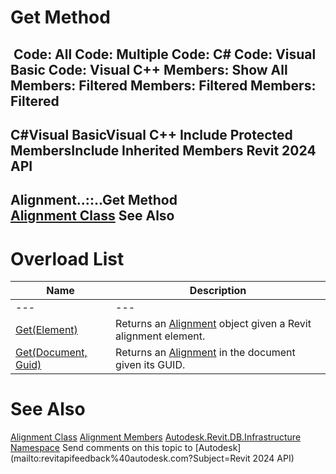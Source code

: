 # Get Method

﻿
 Code: All Code: Multiple Code: C# Code: Visual Basic Code: Visual C++  Members: Show All Members: Filtered Members: Filtered Members: Filtered   
---  
C#Visual BasicVisual C++
Include Protected MembersInclude Inherited Members
Revit 2024 API  
---  
Alignment..::..Get Method   
[Alignment Class](6594712d-3b22-9b08-ab4c-782df88f36d1.md "Alignment Class") See Also  
---  
# Overload List
| Name | Description |
| --- | --- |
| --- | --- | --- |
| [Get(Element)](027830ca-e409-56b8-b72a-c1ed8caa04ac.md "Get Method \(Element\)") | Returns an [Alignment](6594712d-3b22-9b08-ab4c-782df88f36d1.md "Alignment Class") object given a Revit alignment element. |
| [Get(Document, Guid)](8efdf937-b1ee-b911-e213-8deb99d534ec.md "Get Method \(Document, Guid\)") | Returns an [Alignment](6594712d-3b22-9b08-ab4c-782df88f36d1.md "Alignment Class") in the document given its GUID. |

# See Also
[Alignment Class](6594712d-3b22-9b08-ab4c-782df88f36d1.md "Alignment Class")
[Alignment Members](b9027fe7-f494-2a41-4a5d-90348d81bd62.md "Alignment Members")
[Autodesk.Revit.DB.Infrastructure Namespace](cedea963-42a0-acf8-0f0e-5477c4212ae9.md "Autodesk.Revit.DB.Infrastructure Namespace")
Send comments on this topic to [Autodesk](mailto:revitapifeedback%40autodesk.com?Subject=Revit 2024 API)